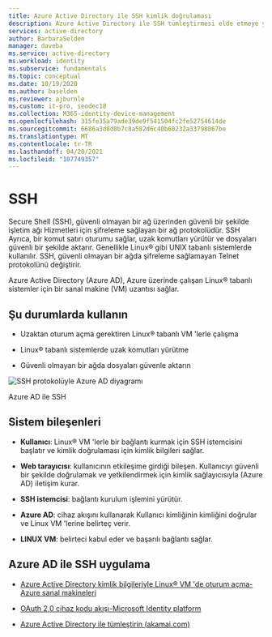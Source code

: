 ```yaml
---
title: Azure Active Directory ile SSH kimlik doğrulaması
description: Azure Active Directory ile SSH tümleştirmesi elde etmeye yönelik mimari rehberlik
services: active-directory
author: BarbaraSelden
manager: daveba
ms.service: active-directory
ms.workload: identity
ms.subservice: fundamentals
ms.topic: conceptual
ms.date: 10/19/2020
ms.author: baselden
ms.reviewer: ajburnle
ms.custom: it-pro, seodec18
ms.collection: M365-identity-device-management
ms.openlocfilehash: 315fe35a79ade39de9f541504fc2fe52754614de
ms.sourcegitcommit: 6686a3d8d8b7c8a582d6c40b60232a33798067be
ms.translationtype: MT
ms.contentlocale: tr-TR
ms.lasthandoff: 04/20/2021
ms.locfileid: "107749357"
---
```

# <a name="ssh"></a>SSH  

Secure Shell (SSH), güvenli olmayan bir ağ üzerinden güvenli bir şekilde işletim ağı Hizmetleri için şifreleme sağlayan bir ağ protokolüdür. SSH Ayrıca, bir komut satırı oturumu sağlar, uzak komutları yürütür ve dosyaları güvenli bir şekilde aktarır. Genellikle Linux® gibi UNIX tabanlı sistemlerde kullanılır. SSH, güvenli olmayan bir ağda şifreleme sağlamayan Telnet protokolünü değiştirir. 

Azure Active Directory (Azure AD), Azure üzerinde çalışan Linux® tabanlı sistemler için bir sanal makine (VM) uzantısı sağlar. 

## <a name="use-when"></a>Şu durumlarda kullanın 

* Uzaktan oturum açma gerektiren Linux® tabanlı VM 'lerle çalışma

* Linux® tabanlı sistemlerde uzak komutları yürütme

* Güvenli olmayan bir ağda dosyaları güvenle aktarın

![SSH protokolüyle Azure AD diyagramı](./media/authentication-patterns/ssh-auth.png)

Azure AD ile SSH

## <a name="components-of-system"></a>Sistem bileşenleri 

* **Kullanıcı**: Linux® VM 'lerle bir bağlantı kurmak için SSH istemcisini başlatır ve kimlik doğrulaması için kimlik bilgileri sağlar.

* **Web tarayıcısı**: kullanıcının etkileşime girdiği bileşen. Kullanıcıyı güvenli bir şekilde doğrulamak ve yetkilendirmek için kimlik sağlayıcısıyla (Azure AD) iletişim kurar.

* **SSH istemcisi**: bağlantı kurulum işlemini yürütür.

* **Azure AD**: cihaz akışını kullanarak Kullanıcı kimliğinin kimliğini doğrular ve Linux VM 'lerine belirteç verir.

* **LINUX VM**: belirteci kabul eder ve başarılı bağlantı sağlar.

## <a name="implement-ssh-with-azure-ad"></a>Azure AD ile SSH uygulama 

* [Azure Active Directory kimlik bilgileriyle Linux® VM 'de oturum açma-Azure sanal makineleri ](../../virtual-machines/linux/login-using-aad.md) 

* [OAuth 2,0 cihaz kodu akışı-Microsoft Identity platform ](../develop/v2-oauth2-device-code.md)

* [Azure Active Directory ile tümleştirin (akamai.com)](https://learn.akamai.com/en-us/webhelp/enterprise-application-access/enterprise-application-access/GUID-6B16172C-86CC-48E8-B30D-8E678BF3325F.html)

